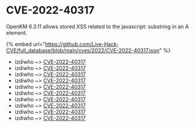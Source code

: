 # CVE-2022-40317

OpenKM 6.3.11 allows stored XSS related to the javascript&colon; substring in an A element.

{% embed url="https://github.com/Live-Hack-CVE/full_database/blob/main/cves/2022/CVE-2022-40317.json" %}


* izdiwho ~> [CVE-2022-40317](https://www.alice-snow.ru/2022/database/cve-2022-40317/cve-2022-40317-izdiwho)
* izdiwho ~> [CVE-2022-40317](https://www.alice-snow.ru/2022/database/cve-2022-40317/cve-2022-40317-izdiwho)
* izdiwho ~> [CVE-2022-40317](https://www.alice-snow.ru/2022/database/cve-2022-40317/cve-2022-40317-izdiwho)
* izdiwho ~> [CVE-2022-40317](https://www.alice-snow.ru/2022/database/cve-2022-40317/cve-2022-40317-izdiwho)
* izdiwho ~> [CVE-2022-40317](https://www.alice-snow.ru/2022/database/cve-2022-40317/cve-2022-40317-izdiwho)
* izdiwho ~> [CVE-2022-40317](https://www.alice-snow.ru/2022/database/cve-2022-40317/cve-2022-40317-izdiwho)
* izdiwho ~> [CVE-2022-40317](https://www.alice-snow.ru/2022/database/cve-2022-40317/cve-2022-40317-izdiwho)
* izdiwho ~> [CVE-2022-40317](https://www.alice-snow.ru/2022/database/cve-2022-40317/cve-2022-40317-izdiwho)
* izdiwho ~> [CVE-2022-40317](https://www.alice-snow.ru/2022/database/cve-2022-40317/cve-2022-40317-izdiwho)
* izdiwho ~> [CVE-2022-40317](https://www.alice-snow.ru/2022/database/cve-2022-40317/cve-2022-40317-izdiwho)